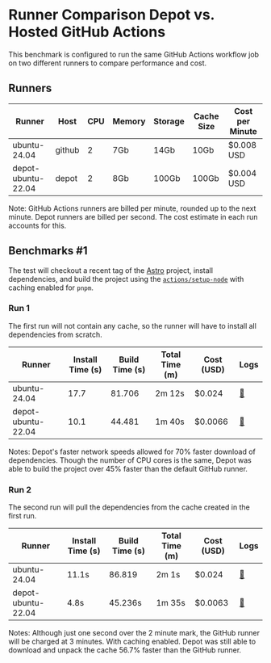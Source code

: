 # Runner Comparison Depot vs. Hosted GitHub Actions

This benchmark is configured to run the same GitHub Actions workflow job on two different runners to compare performance and cost.

## Runners
| Runner             | Host   | CPU | Memory | Storage | Cache Size | Cost per Minute |
| ------------------ | ------ | --- | ------ | ------- | ---------- | --------------- |
| ubuntu-24.04       | github | 2   | 7Gb    | 14Gb    | 10Gb       | $0.008 USD      |
| depot-ubuntu-22.04 | depot  | 2   | 8Gb    | 100Gb   | 100Gb      | $0.004 USD      |

Note: GitHub Actions runners are billed per minute, rounded up to the next minute. Depot runners are billed per second. The cost estimate in each run accounts for this.

## Benchmarks #1

The test will checkout a recent tag of the [Astro](https://github.com/withastro/astro) project, install dependencies, and build the project using the [`actions/setup-node`](https://github.com/actions/setup-node) with caching enabled for `pnpm`.


### Run 1

The first run will not contain any cache, so the runner will have to install all dependencies from scratch.

| Runner             | Install Time (s) | Build Time (s) | Total Time (m) | Cost (USD) | Logs                                                                                              |
| ------------------ | ---------------- | -------------- | -------------- | ---------- | ------------------------------------------------------------------------------------------------- |
| ubuntu-24.04       | 17.7             | 81.706         | 2m 12s         | $0.024     | [🔗](https://github.com/depot/Compare-Runners-Cache-Test/actions/runs/10910152335/job/30279957077) |
| depot-ubuntu-22.04 | 10.1             | 44.481         | 1m 40s         | $0.0066     | [🔗](https://github.com/depot/Compare-Runners-Cache-Test/actions/runs/10910152335/job/30279957438) |


Notes: Depot's faster network speeds allowed for 70% faster download of dependencies. Though the number of CPU cores is the same, Depot was able to build the project over 45% faster than the default GitHub runner.

### Run 2

The second run will pull the dependencies from the cache created in the first run.

| Runner             | Install Time (s) | Build Time (s) | Total Time (m) | Cost (USD) | Logs  |
| ------------------ | ---------------- | -------------- | -------------- | ---------- | ----- |
| ubuntu-24.04       | 11.1s            | 86.819         | 2m 1s          |       $0.024     | [🔗](https://github.com/depot/Compare-Runners-Cache-Test/actions/runs/10910569666/job/30281295191) |
| depot-ubuntu-22.04 | 4.8s             | 45.236s        | 1m 35s         |      $0.0063      | [🔗](https://github.com/depot/Compare-Runners-Cache-Test/actions/runs/10910569666/job/30281295485) |

Notes: Although just one second over the 2 minute mark, the GitHub runner will be charged at 3 minutes. With caching enabled. Depot was still able to download and unpack the cache 56.7% faster than the GitHub runner. 